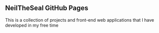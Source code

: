 ## NeilTheSeal GitHub Pages

This is a collection of projects and front-end web applications that I have developed in my free time